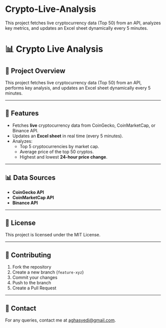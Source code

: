 # Crypto-Live-Analysis
This project fetches live cryptocurrency data (Top 50) from an API, analyzes key metrics, and updates an Excel sheet dynamically every 5 minutes.

# 📊 Crypto Live Analysis  

## 🌟 Project Overview  
This project fetches live cryptocurrency data (Top 50) from an API, performs key analysis, and updates an Excel sheet dynamically every 5 minutes.  

---

## 🚀 Features  
- Fetches **live** cryptocurrency data from CoinGecko, CoinMarketCap, or Binance API.  
- Updates an **Excel sheet** in real time (every 5 minutes).  
- Analyzes:  
  - Top 5 cryptocurrencies by market cap.  
  - Average price of the top 50 cryptos.  
  - Highest and lowest **24-hour price change**.  



---

## 📊 Data Sources  
- **CoinGecko API**  
- **CoinMarketCap API**  
- **Binance API**  

---

## 📜 License  
This project is licensed under the MIT License.  

---

## 🤝 Contributing  
1. Fork the repository  
2. Create a new branch (`feature-xyz`)  
3. Commit your changes  
4. Push to the branch  
5. Create a Pull Request  

---

## 📧 Contact  
For any queries, contact me at [aghasyedi@gmail.com](mailto:aghasyedi@gmail.com).  
```
